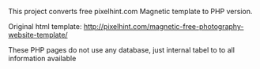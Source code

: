 This project converts free pixelhint.com Magnetic template to PHP version.

Original html template:
http://pixelhint.com/magnetic-free-photography-website-template/

These PHP pages do not use any database, just internal tabel to to all information available

